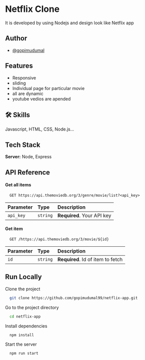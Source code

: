 
# Netflix Clone

It is developed by using Nodejs and  design look like Netflix app



## Author

- [@gopimudumal](https://www.github.com/gopimudumal99)


## Features

- Responsive
- sliding 
- Individual page for particular movie
- all are dynamic 
- youtube vedios are apended


## 🛠 Skills
Javascript, HTML, CSS, Node.js...

## Tech Stack

**Server:** Node, Express


## API Reference

#### Get all items

```http
  GET https://api.themoviedb.org/3/genre/movie/list?<api_key>
```

| Parameter | Type     | Description                |
| :-------- | :------- | :------------------------- |
| `api_key` | `string` | **Required**. Your API key |

#### Get item

```http
  GET /https://api.themoviedb.org/3/movie/${id}
```

| Parameter | Type     | Description                       |
| :-------- | :------- | :-------------------------------- |
| `id`      | `string` | **Required**. Id of item to fetch |




## Run Locally

Clone the project

```bash
  git clone https://github.com/gopimudumal99/netflix-app.git
```

Go to the project directory

```bash
  cd netflix-app
```

Install dependencies

```bash
  npm install
```

Start the server

```bash
  npm run start
```


